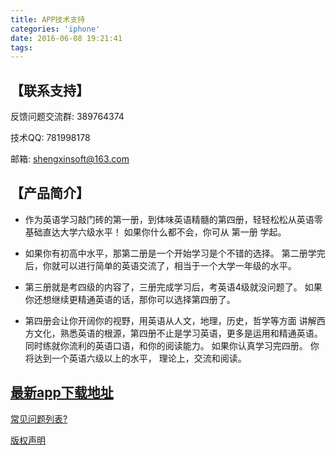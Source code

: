 ```yaml
---
title: APP技术支持
categories: 'iphone'
date: 2016-06-08 19:21:41
tags:
---
```



## 【联系支持】

反馈问题交流群: 389764374

技术QQ: 781998178

邮箱: shengxinsoft@163.com

## 【产品简介】
* 作为英语学习敲门砖的第一册，到体味英语精髓的第四册，轻轻松松从英语零基础直达大学六级水平！
如果你什么都不会，你可从 第一册 学起。

* 如果你有初高中水平，那第二册是一个开始学习是个不错的选择。 
第二册学完后，你就可以进行简单的英语交流了，相当于一个大学一年级的水平。 

* 第三册就是考四级的内容了，三册完成学习后，考英语4级就没问题了。 
如果你还想继续更精通英语的话，那你可以选择第四册了。 

* 第四册会让你开阔你的视野，用英语从人文，地理，历史，哲学等方面 
讲解西方文化，熟悉英语的根源，第四册不止是学习英语，更多是运用和精通英语。同时练就你流利的英语口语，和你的阅读能力。 如果你认真学习完四册。 你将达到一个英语六级以上的水平， 理论上，交流和阅读。

## [最新app下载地址](http://itunes.apple.com/cn/app/id1107498029?mt=8)


[常见问题列表?](https://xiaomiyang.github.io/shengxinhelp.html)

[版权声明](https://xiaomiyang.github.io/SXStatement.txt)